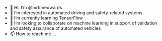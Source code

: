 - 👋 Hi, I’m @mrtimedwards
- 👀 I’m interested in automated driving and safety-related systems
- 🌱 I’m currently learning TensorFlow
- 💞️ I’m looking to collaborate on machine learning in support of validation and safety assurance of automated vehicles 
- 📫 How to reach me ...

<!---
mrtimedwards/mrtimedwards is a ✨ special ✨ repository because its `README.md` (this file) appears on your GitHub profile.
You can click the Preview link to take a look at your changes.
--->
